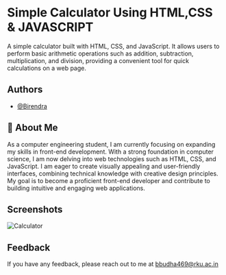 
# Simple Calculator Using HTML,CSS & JAVASCRIPT

A simple calculator built with HTML, CSS, and JavaScript. It allows users to perform basic arithmetic operations such as addition, subtraction, multiplication, and division, providing a convenient tool for quick calculations on a web page.







## Authors

- [@Birendra](https://github.com/Birendra99)


## 🚀 About Me

As a computer engineering student, I am currently focusing on expanding my skills in front-end development. With a strong foundation in computer science, I am now delving into web technologies such as HTML, CSS, and JavaScript. I am eager to create visually appealing and user-friendly interfaces, combining technical knowledge with creative design principles. My goal is to become a proficient front-end developer and contribute to building intuitive and engaging web applications.


## Screenshots
![Calculator](https://github.com/Birendra999/Simple-Calculator-Using-HTML-CSS-JAVASCRIPT/assets/105239656/0237ec14-76cb-424f-8981-27aa43e24fb0)


## Feedback

If you have any feedback, please reach out to me at bbudha469@rku.ac.in
